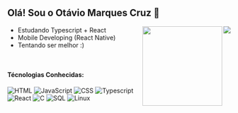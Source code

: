  ## Olá! Sou o Otávio Marques Cruz 🫡


  <img align="right"  src="https://github-readme-stats.vercel.app/api/top-langs/?username=otbox&theme=transparent&size_weight=0.5&count_weight=0.5" />
 <img loading="lazy" align="right" height="180em" src="https://github-readme-stats.vercel.app/api?username=otbox&show_icons=true&theme=transparent&include_all_commits=true&count_private=true"/>


- Estudando Typescript + React
- Mobile Developing (React Native)
- Tentando ser melhor :)
<br/>

#### Técnologias Conhecidas:
 ![HTML](https://img.shields.io/badge/HTML-red?style=for-the-badge&logo=HTML5&logoColor=white)
 ![JavaScript](https://img.shields.io/badge/Javascript-yellow?style=for-the-badge&logo=Javascript&logoColor=white)
 ![CSS](https://img.shields.io/badge/CSS-blue?style=for-the-badge&logo=Css3&logoColor=white)
 ![Typescript](https://img.shields.io/badge/Typescript-darkblue?style=for-the-badge&logo=Typescript&logoColor=white)
 ![React](https://img.shields.io/badge/React-blue?style=for-the-badge&logo=React&logoColor=white)
 ![C](https://img.shields.io/badge/-A8B9CC?style=for-the-badge&logo=C&logoColor=white)
 ![SQL](https://img.shields.io/badge/MySQL-4479A1?style=for-the-badge&logo=MySQL&logoColor=white)
 ![Linux](https://img.shields.io/badge/Linux-FCC624?style=for-the-badge&logo=Linux&logoColor=white)


   

